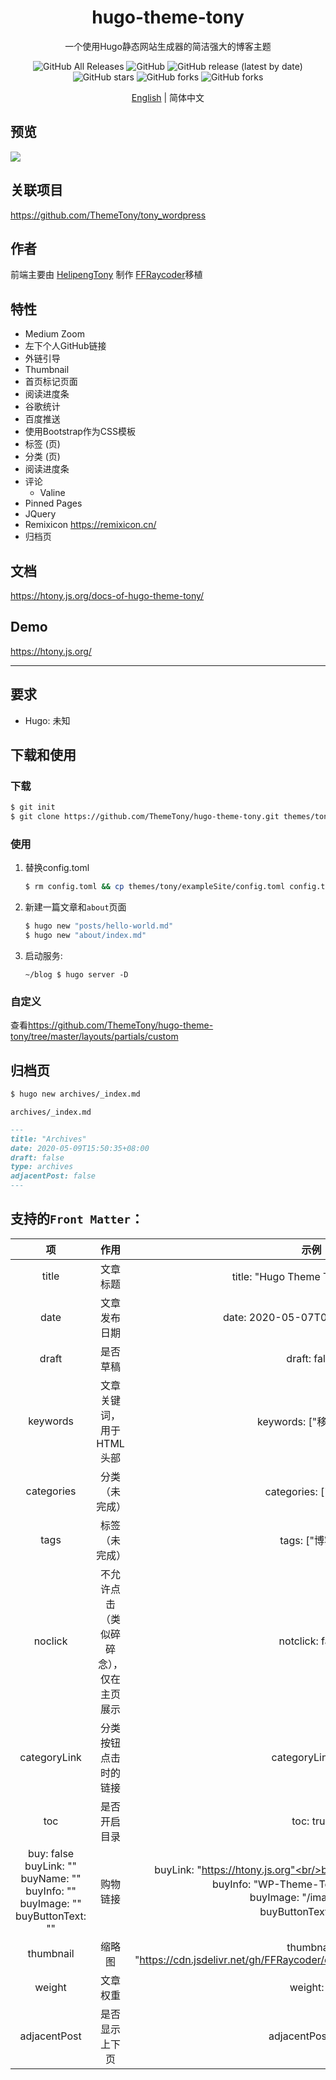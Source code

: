 <div align="center">
  <h1>hugo-theme-tony</h1>
  <p>一个使用Hugo静态网站生成器的简洁强大的博客主题</p>
  <img alt="GitHub All Releases" src="https://img.shields.io/github/downloads/ThemeTony/hugo-theme-tony/total">
  <img alt="GitHub" src="https://img.shields.io/github/license/ThemeTony/hugo-theme-tony">
  <img alt="GitHub release (latest by date)" src="https://img.shields.io/github/v/release/ThemeTony/hugo-theme-tony">
  <img alt="GitHub stars" src="https://img.shields.io/github/stars/ThemeTony/hugo-theme-tony?style=social">
  <img alt="GitHub forks" src="https://img.shields.io/github/forks/ThemeTony/hugo-theme-tony?style=social">
  <img alt="GitHub forks" src="https://img.shields.io/github/watchers/ThemeTony/hugo-theme-tony?style=social">
  <p><a href="https://github.com/ThemeTony/hugo-theme-tony/blob/master/README.md">English</a> | 简体中文
  </p>
</div>

## 预览

![](https://cdn.jsdelivr.net/gh/FFRaycoder/cdn/imgs/20200509164101.png)

## 关联项目

https://github.com/ThemeTony/tony_wordpress

## 作者

前端主要由 [HelipengTony](https://github.com/HelipengTony) 制作
[FFRaycoder](https://github.com/FFRaycoder)移植

## 特性

- Medium Zoom
- 左下个人GitHub链接
- 外链引导
- Thumbnail
- 首页标记页面
- 阅读进度条
- 谷歌统计
- 百度推送
- 使用Bootstrap作为CSS模板
- 标签 (页)
- 分类 (页)
- 阅读进度条
- 评论
  - Valine
- Pinned Pages
- JQuery
- Remixicon https://remixicon.cn/
- 归档页

## 文档

<https://htony.js.org/docs-of-hugo-theme-tony/>

## Demo

<https://htony.js.org/>

---

## 要求

- Hugo: 未知

## 下载和使用

### 下载

```bash
$ git init
$ git clone https://github.com/ThemeTony/hugo-theme-tony.git themes/tony
```

### 使用

1. 替换config.toml

   ```bash
   $ rm config.toml && cp themes/tony/exampleSite/config.toml config.toml
   ```

2. 新建一篇文章和`about`页面

   ```bash
   $ hugo new "posts/hello-world.md"
   $ hugo new "about/index.md"
   ```

3. 启动服务:

   ```
   ~/blog $ hugo server -D
   ```

### 自定义

查看<https://github.com/ThemeTony/hugo-theme-tony/tree/master/layouts/partials/custom>

## 归档页

```bash
$ hugo new archives/_index.md
```

`archives/_index.md`

```markdown
---
title: "Archives"
date: 2020-05-09T15:50:35+08:00
draft: false
type: archives
adjacentPost: false
---
```

## 支持的`Front Matter`：

|                              项                              |                  作用                  |                             示例                             |
| :----------------------------------------------------------: | :------------------------------------: | :----------------------------------------------------------: |
|                            title                             |                文章标题                |               title: "Hugo Theme Tony主题文档"               |
|                             date                             |              文章发布日期              |               date: 2020-05-07T09:51:27+08:00                |
|                            draft                             |                是否草稿                |                         draft: false                         |
|                           keywords                           |        文章关键词，用于HTML头部        |                    keywords: ["移植主题"]                    |
|                          categories                          |             分类（未完成）             |                     categories: ["博客"]                     |
|                             tags                             |             标签（未完成）             |                        tags: ["博客"]                        |
|                           noclick                            | 不允许点击（类似碎碎念），仅在主页展示 |                       notclick: false                        |
|                         categoryLink                         |          分类按钮点击时的链接          |                      categoryLink: "/"                       |
|                             toc                              |              是否开启目录              |                          toc: true                           |
| buy: false<br/>buyLink: ""<br/>buyName: ""<br/>buyInfo: ""<br/>buyImage: ""<br/>buyButtonText: "" |                购物链接                | buyLink: "https://htony.js.org"<br/>buyName: "hugo-theme-tony"<br/>buyInfo: "WP-Theme-Tony的hugo移植版"<br/>buyImage: "/images/t.jpg"<br/>buyButtonText: "官网" |
|                          thumbnail                           |                 缩略图                 | thumbnail: "https://cdn.jsdelivr.net/gh/FFRaycoder/cdn/imgs/20200507094721.png" |
|                            weight                            |                文章权重                |                          weight: 2                           |
|                         adjacentPost                         |             是否显示上下页             |                      adjacentPost: true                      |


